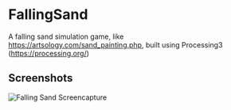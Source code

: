# FallingSand
A falling sand simulation game, like https://artsology.com/sand_painting.php, built using Processing3 (https://processing.org/)

## Screenshots
![Falling Sand Screencapture](https://github.com/kalheyn/FallingSand/blob/main/falling-sand.gif)

